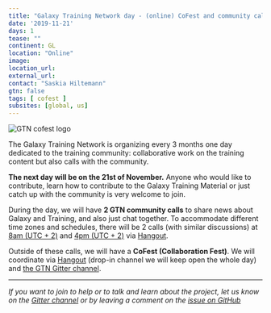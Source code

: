 ```yaml
---
title: "Galaxy Training Network day - (online) CoFest and community call"
date: '2019-11-21'
days: 1
tease: ""
continent: GL
location: "Online"
image:
location_url:
external_url:
contact: "Saskia Hiltemann"
gtn: false
tags: [ cofest ]
subsites: [global, us]
---
```


<img class="float-right" style="max-width: 500px;" src="/images/galaxy-logos/gtn-cofests.png" alt="GTN cofest logo"/>

The Galaxy Training Network is organizing every 3 months one day dedicated to the training community: collaborative work on the training content but also calls with the community.

**The next day will be on the 21st of November.** Anyone who would like to contribute, learn how to contribute to the Galaxy Training Material or just catch up with the community is very welcome to join.

During the day, we will have **2 GTN community calls** to share news about Galaxy and Training, and also just chat together.
To accommodate different time zones and schedules, there will be 2 calls (with similar discussions) at [8am (UTC + 2)](https://arewemeetingyet.com/Berlin/2019-11-21/08:00/GTN%20meeting) and [4pm (UTC + 2)](https://arewemeetingyet.com/Berlin/2019-11-21/16:00/GTN%20meeting) via [Hangout](https://hangouts.google.com/hangouts/_/calendar/Z2FsYXh5dW5pZnJlaWJ1cmdAZ21haWwuY29t.6nungcj20l9qh2uicb8h5ivpds).

Outside of these calls, we will have a **CoFest (Collaboration Fest)**. We will coordinate via [Hangout](https://hangouts.google.com/hangouts/_/calendar/Z2FsYXh5dW5pZnJlaWJ1cmdAZ21haWwuY29t.6nungcj20l9qh2uicb8h5ivpds) (drop-in channel we will keep open the whole day) and [the GTN Gitter channel](https://gitter.im/Galaxy-Training-Network/Lobby).

---

*If you want to join to help or to talk and learn about the project, let us know on the [Gitter channel](https://gitter.im/Galaxy-Training-Network/Lobby) or by leaving a comment on the [issue on GitHub](https://github.com/galaxyproject/training-material/issues/1631)*
